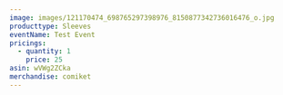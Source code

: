 ```yaml
---
image: images/121170474_698765297398976_8150877342736016476_o.jpg
producttype: Sleeves
eventName: Test Event
pricings:
  - quantity: 1
    price: 25
asin: wVWg2ZCka
merchandise: comiket
---
```

